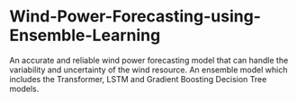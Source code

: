 # Wind-Power-Forecasting-using-Ensemble-Learning
An accurate and reliable wind power forecasting model that can handle the variability and  uncertainty of the wind resource. An ensemble model which includes the Transformer, LSTM and Gradient Boosting Decision  Tree models.
